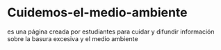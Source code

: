 # Cuidemos-el-medio-ambiente
es una página creada por estudiantes para cuidar y difundir información sobre la basura excesiva y el medio ambiente
